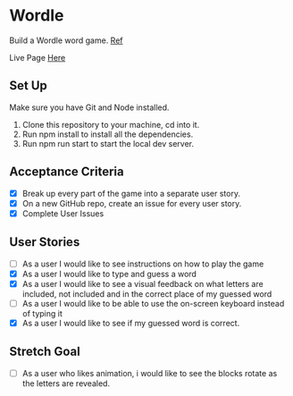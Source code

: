 # Wordle

Build a Wordle word game. [Ref](https://www.nytimes.com/games/wordle/index.html)

Live Page [Here]()

## Set Up
Make sure you have Git and Node installed.

1. Clone this repository to your machine, cd into it.
2. Run npm install to install all the dependencies.
3. Run npm run start to start the local dev server.

## Acceptance Criteria

- [x] Break up every part of the game into a separate user story.
- [x] On a new GitHub repo, create an issue for every user story.
- [x] Complete User Issues

## User Stories

- [ ] As a user I would like to see instructions on how to play the game
- [x] As a user I would like to type and guess a word
- [x] As a user I would like to see a visual feedback on what letters are included, not included and in the correct place of my guessed word
- [ ] As a user I would like to be able to use the on-screen keyboard instead of typing it
- [x] As a user I would like to see if my guessed word is correct.

## Stretch Goal

- [ ] As a user who likes animation, i would like to see the blocks rotate as the letters are revealed.
